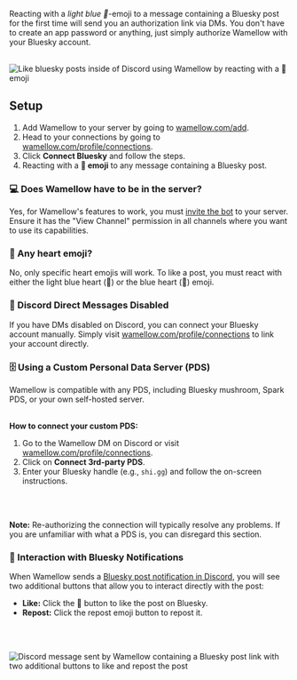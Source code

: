 Reacting with a *light blue 🩵*-emoji to a message containing a Bluesky post for the first time will send you an authorization link via DMs. You don't have to create an app password or anything, just simply authorize Wamellow with your Bluesky account.
<br />
<br />

![Like bluesky posts inside of Discord using Wamellow by reacting with a 🩵 emoji](/wamellow-bluesky-like.webp?fullwidth=true)

## Setup
1. Add Wamellow to your server by going to [wamellow.com/add](https://wamellow.com/add).
2. Head to your connections by going to [wamellow.com/profile/connections](https://wamellow.com/profile/connections).
3. Click **Connect Bluesky** and follow the steps.
4. Reacting with a **🩵 emoji** to any message containing a Bluesky post.

### 💻 Does Wamellow have to be in the server?
Yes, for Wamellow's features to work, you must [invite the bot](https://wamellow.com/add) to your server. Ensure it has the "View Channel" permission in all channels where you want to use its capabilities.

### 🩵 Any heart emoji?
No, only specific heart emojis will work. To like a post, you must react with either the light blue heart (🩵) or the blue heart (💙) emoji.

### 🤔 Discord Direct Messages Disabled
If you have DMs disabled on Discord, you can connect your Bluesky account manually. Simply visit [wamellow.com/profile/connections](https://wamellow.com/profile/connections) to link your account directly.

### 🗄️ Using a Custom Personal Data Server (PDS)
Wamellow is compatible with any PDS, including Bluesky mushroom, Spark PDS, or your own self-hosted server.
<br />
<br />

**How to connect your custom PDS:**
1.  Go to the Wamellow DM on Discord or visit [wamellow.com/profile/connections](https://wamellow.com/profile/connections).
2.  Click on **Connect 3rd-party PDS**.
3.  Enter your Bluesky handle (e.g., `shi.gg`) and follow the on-screen instructions.
<br />
<br />

**Note:** Re-authorizing the connection will typically resolve any problems. If you are unfamiliar with what a PDS is, you can disregard this section.

### 🚨 Interaction with Bluesky Notifications
When Wamellow sends a [Bluesky post notification in Discord](https://wamellow.com/docs/Notifications), you will see two additional buttons that allow you to interact directly with the post:

* **Like:** Click the 🩵 button to like the post on Bluesky.
* **Repost:** Click the repost emoji button to repost it.
<br />
<br />

![Discord message sent by Wamellow containing a Bluesky post link with two additional buttons to like and repost the post](https://preview.redd.it/like-bluesky-posts-inside-of-discord-with-wamellow-v0-yio08hyf6roe1.png?width=640&crop=smart&auto=webp&s=43ad0757ae82963d2e2e325d8dfee1799ca5bff9)